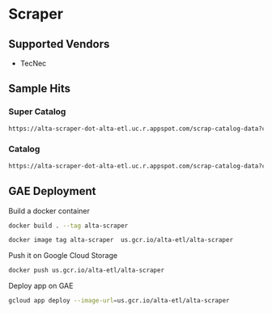 # Scraper

## Supported Vendors


- TecNec


## Sample Hits

### Super Catalog

```sh
https://alta-scraper-dot-alta-etl.uc.r.appspot.com/scrap-catalog-data?catalogUrl=https://www.tecnec.com/shop-by-brand&catalogType=SuperCatalog&firestoreTaskId=Vendors/zzzzzzzzzzzzzzzzzzzx/Tasks/WdUVA421jarNbrE6MSiy&vendorName=TecNec
```

### Catalog

```sh
https://alta-scraper-dot-alta-etl.uc.r.appspot.com/scrap-catalog-data?catalogUrl=https://www.tecnec.com/brand/ily-enterprise-inc&catalogType=Catalog&firestoreTaskId=Vendors/zzzzzzzzzzzzzzzzzzzx/Catalogs/4e2176e26bf548ad8a53b2804fbc9816/Tasks/9i08RxvViQBQ8ZnBBbB5&vendorName=TecNec
```


## GAE Deployment
Build a docker container
```sh
docker build . --tag alta-scraper
```
```sh
docker image tag alta-scraper  us.gcr.io/alta-etl/alta-scraper
```
Push it on Google Cloud Storage
```sh
docker push us.gcr.io/alta-etl/alta-scraper
```
Deploy app on GAE
```sh
gcloud app deploy --image-url=us.gcr.io/alta-etl/alta-scraper
```

